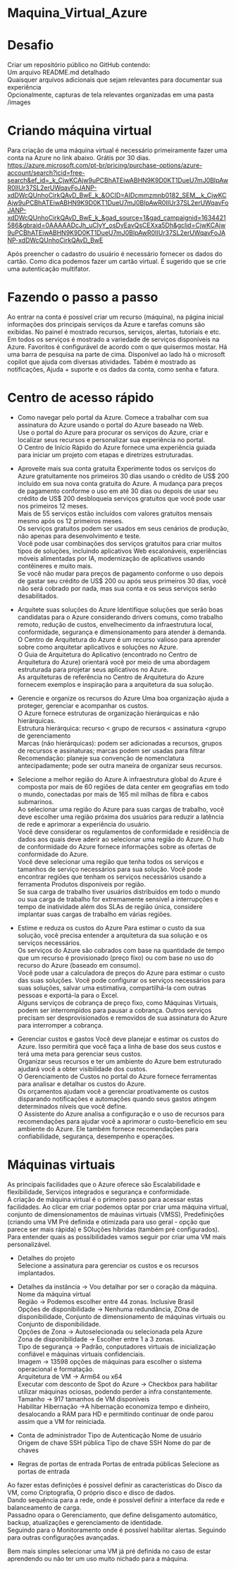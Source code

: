# Maquina_Virtual_Azure
# Desafio

Criar um repositório público no GitHub contendo:   
Um arquivo README.md detalhado   
Quaisquer arquivos adicionais que sejam relevantes para documentar sua experiência   
Opcionalmente, capturas de tela relevantes organizadas em uma pasta /images   

# Criando máquina virtual
Para criação de uma máquina virtual é necessário primeiramente fazer uma conta na Azure no link abaixo. Grátis por 30 dias.  
https://azure.microsoft.com/pt-br/pricing/purchase-options/azure-account/search?icid=free-search&ef_id=_k_CjwKCAjw9uPCBhATEiwABHN9K9D0KT1DueU7mJ0BIpAwR0IIUr37SL2erUWqavFoJANP-xdDWcQUnhoCirkQAvD_BwE_k_&OCID=AIDcmmzmnb0182_SEM__k_CjwKCAjw9uPCBhATEiwABHN9K9D0KT1DueU7mJ0BIpAwR0IIUr37SL2erUWqavFoJANP-xdDWcQUnhoCirkQAvD_BwE_k_&gad_source=1&gad_campaignid=1634421586&gbraid=0AAAAADcJh_uCIyY_osDvEavQsCEXxa5Dh&gclid=CjwKCAjw9uPCBhATEiwABHN9K9D0KT1DueU7mJ0BIpAwR0IIUr37SL2erUWqavFoJANP-xdDWcQUnhoCirkQAvD_BwE  


Após preencher o cadastro do usuário é necessário fornecer os dados do cartão. Como dica podemos fazer um cartão virtual. É sugerido que se crie uma autenticação multifator.
# Fazendo o passo a passo
Ao entrar na conta é possível criar um recurso (máquina), na página inicial informações dos principais serviços da Azure e tarefas comuns são exibidas. No painel é mostrado recursos, serviços, alertas, tutoriais e etc. Em todos os serviços é mostrado a variedade de serviços disponíveis na Azure. Favoritos é configurável de acordo com o que quisermos mostar. Há uma barra de pesquisa na parte de cima. Disponível ao lado há o microsoft copilot que ajuda com diversas atividades. Tabém é mostrado as notificações, Ajuda + suporte e os dados da conta, como senha e fatura.

# Centro de acesso rápido
- Como navegar pelo portal da Azure.
Comece a trabalhar com sua assinatura do Azure usando o portal do Azure baseado na Web.  
Use o portal do Azure para procurar os serviços do Azure, criar e localizar seus recursos e personalizar sua experiência no portal.  
O Centro de Início Rápido do Azure fornece uma experiência guiada para iniciar um projeto com etapas e diretrizes estruturadas.  

- Aproveite mais sua conta gratuita
Experimente todos os serviços do Azure gratuitamente nos primeiros 30 dias usando o crédito de US$ 200 incluído em sua nova conta gratuita do Azure.
A mudança para preços de pagamento conforme o uso em até 30 dias ou depois de usar seu crédito de US$ 200 desbloqueia serviços gratuitos que você pode usar nos primeiros 12 meses.  
Mais de 55 serviços estão incluídos com valores gratuitos mensais mesmo após os 12 primeiros meses.  
Os serviços gratuitos podem ser usados em seus cenários de produção, não apenas para desenvolvimento e teste.  
Você pode usar combinações dos serviços gratuitos para criar muitos tipos de soluções, incluindo aplicativos Web escalonáveis, experiências móveis alimentadas por IA, modernização de aplicativos usando contêineres e muito mais.  
Se você não mudar para preços de pagamento conforme o uso depois de gastar seu crédito de US$ 200 ou após seus primeiros 30 dias, você não será cobrado por nada, mas sua conta e os seus serviços serão desabilitados.

- Arquitete suas soluções do Azure
Identifique soluções que serão boas candidatas para o Azure considerando drivers comuns, como trabalho remoto, redução de custos, envelhecimento da infraestrutura local, conformidade, segurança e dimensionamento para atender à demanda.  
O Centro de Arquitetura do Azure é um recurso valioso para aprender sobre como arquitetar aplicativos e soluções no Azure.  
O Guia de Arquitetura do Aplicativo (encontrado no Centro de Arquitetura do Azure) orientará você por meio de uma abordagem estruturada para projetar seus aplicativos no Azure.  
As arquiteturas de referência no Centro de Arquitetura do Azure fornecem exemplos e inspiração para a arquitetura da sua solução.

- Gerencie e organize os recursos do Azure
Uma boa organização ajuda a proteger, gerenciar e acompanhar os custos.  
O Azure fornece estruturas de organização hierárquicas e não hierárquicas.  
Estrutura hierárquica: recurso < grupo de recursos < assinatura <grupo de gerenciamento  
Marcas (não hierárquicas): podem ser adicionadas a recursos, grupos de recursos e assinaturas; marcas podem ser usadas para filtrar  
Recomendação: planeje sua convenção de nomenclatura antecipadamente; pode ser outra maneira de organizar seus recursos.

- Selecione a melhor região do Azure
A infraestrutura global do Azure é composta por mais de 60 regiões de data center em geografias em todo o mundo, conectadas por mais de 165 mil milhas de fibra e cabos submarinos.  
Ao selecionar uma região do Azure para suas cargas de trabalho, você deve escolher uma região próxima dos usuários para reduzir a latência de rede e aprimorar a experiência do usuário.  
Você deve considerar os regulamentos de conformidade e residência de dados aos quais deve aderir ao selecionar uma região do Azure. O hub de conformidade do Azure fornece informações sobre as ofertas de conformidade do Azure.  
Você deve selecionar uma região que tenha todos os serviços e tamanhos de serviço necessários para sua solução. Você pode encontrar regiões que tenham os serviços necessários usando a ferramenta Produtos disponíveis por região.  
Se sua carga de trabalho tiver usuários distribuídos em todo o mundo ou sua carga de trabalho for extremamente sensível a interrupções e tempo de inatividade além dos SLAs de região única, considere implantar suas cargas de trabalho em várias regiões.

- Estime e reduza os custos do Azure
Para estimar o custo da sua solução, você precisa entender a arquitetura da sua solução e os serviços necessários.  
Os serviços do Azure são cobrados com base na quantidade de tempo que um recurso é provisionado (preço fixo) ou com base no uso do recurso do Azure (baseado em consumo).  
Você pode usar a calculadora de preços do Azure para estimar o custo das suas soluções. Você pode configurar os serviços necessários para suas soluções, salvar uma estimativa, compartilhá-la com outras pessoas e exportá-la para o Excel.  
Alguns serviços de cobrança de preço fixo, como Máquinas Virtuais, podem ser interrompidos para pausar a cobrança. Outros serviços precisam ser desprovisionados e removidos de sua assinatura do Azure para interromper a cobrança.  

- Gerenciar custos e gastos
Você deve planejar e estimar os custos do Azure. Isso permitirá que você faça a linha de base dos seus custos e terá uma meta para gerenciar seus custos.  
Organizar seus recursos e ter um ambiente do Azure bem estruturado ajudará você a obter visibilidade dos custos.  
O Gerenciamento de Custos no portal do Azure fornece ferramentas para analisar e detalhar os custos do Azure.  
Os orçamentos ajudam você a gerenciar proativamente os custos disparando notificações e automações quando seus gastos atingem determinados níveis que você define.  
O Assistente do Azure analisa a configuração e o uso de recursos para recomendações para ajudar você a aprimorar o custo-benefício em seu ambiente do Azure. Ele também fornece recomendações para confiabilidade, segurança, desempenho e operações.  


# Máquinas virtuais
As principais facilidades que o Azure oferece são Escalabilidade e flexibilidade, Serviços integrados e segurança e conformidade.   
A criação de máquina virtual é o primeiro passo para acessar estas facilidades. Ao clicar em criar podemos optar por criar uma máquina virtual, conjunto de dimensionamentos de máuinas virtuais (VMSS), Predefinições (criando uma VM Pré definida e otimizada para uso geral - opção que parece ser mais rápida) e SOluções híbridas (também pré configurados).   
Para entender quais as possibilidades vamos seguir por criar uma VM mais personalizável. 

- Detalhes do projeto  
Selecione a assinatura para gerenciar os custos e os recursos implantados.  
- Detalhes da instância -> Vou detalhar por ser o coração da máquina.  
Nome da máquina virtual  
Região -> Podemos escolher entre 44 zonas. Inclusive Brasil  
Opções de disponibilidade -> Nenhuma redundância, ZOna de disponibilidade, Conjunto de dimensionamento de máquinas virtuais ou Conjunto de disponibilidade.  
Opções de Zona -> Autoselecionada ou selecionada pela Azure  
Zona de disponibilidade -> Escolher entre 1 a 3 zonas.  
Tipo de segurança -> Padrão, conputadores virtuais de inicialização confiável e máquinas virtuais confidenciais.  
Imagem -> 13598 opções de máquinas para escolher o sistema operacional e formatação.  
Arquitetura de VM -> Arm64 ou x64  
Executar com desconto de Spot do Azure -> Checkbox para habilitar utilizar máquinas ociosas, podendo perder a infra constantemente.  
Tamanho -> 917 tamanhos de VM disponíveis  
Habilitar Hibernação ->A hibernação economiza tempo e dinheiro, desalocando a RAM para HD e permitindo continuar de onde parou assim que a VM for reiniciada.

- Conta de administrador
Tipo de Autenticação
Nome de usuário  
Origem de chave SSH pública
Tipo de chave SSH
Nome do par de chaves  

- Regras de portas de entrada
Portas de entrada públicas
Selecione as portas de entrada

Ao fazer estas definições é possível definir as características do Disco da VM, como Criptografia, O próprio disco e disco de dados.  
Dando sequência para a rede, onde é possível definir a interface da rede e balanceamento de carga.  
Passadno opara o Gerenciamento, que define delisgamento automático, backup, atualizações e gerenciamento de identidade.  
Seguindo para o Monitoramento onde é possível habilitar alertas. Seguindo para outras configurações avançadas.  

Bem mais simples selecionar uma VM já pré definida no caso de estar aprendendo ou não ter um uso muito nichado para a máquina.

